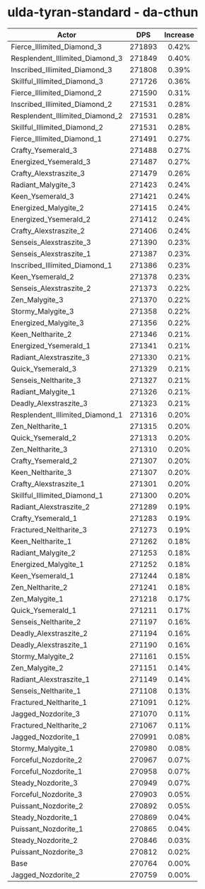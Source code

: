 # ulda-tyran-standard - da-cthun
| Actor | DPS | Increase |
|---|:---:|:---:|
|Fierce_Illimited_Diamond_3|271893|0.42%|
|Resplendent_Illimited_Diamond_3|271849|0.40%|
|Inscribed_Illimited_Diamond_3|271808|0.39%|
|Skillful_Illimited_Diamond_3|271726|0.36%|
|Fierce_Illimited_Diamond_2|271590|0.31%|
|Inscribed_Illimited_Diamond_2|271531|0.28%|
|Resplendent_Illimited_Diamond_2|271531|0.28%|
|Skillful_Illimited_Diamond_2|271531|0.28%|
|Fierce_Illimited_Diamond_1|271491|0.27%|
|Crafty_Ysemerald_3|271488|0.27%|
|Energized_Ysemerald_3|271487|0.27%|
|Crafty_Alexstraszite_3|271479|0.26%|
|Radiant_Malygite_3|271423|0.24%|
|Keen_Ysemerald_3|271421|0.24%|
|Energized_Malygite_2|271415|0.24%|
|Energized_Ysemerald_2|271412|0.24%|
|Crafty_Alexstraszite_2|271406|0.24%|
|Senseis_Alexstraszite_3|271390|0.23%|
|Senseis_Alexstraszite_1|271387|0.23%|
|Inscribed_Illimited_Diamond_1|271386|0.23%|
|Keen_Ysemerald_2|271378|0.23%|
|Senseis_Alexstraszite_2|271373|0.22%|
|Zen_Malygite_3|271370|0.22%|
|Stormy_Malygite_3|271358|0.22%|
|Energized_Malygite_3|271356|0.22%|
|Keen_Neltharite_2|271346|0.21%|
|Energized_Ysemerald_1|271341|0.21%|
|Radiant_Alexstraszite_3|271330|0.21%|
|Quick_Ysemerald_3|271329|0.21%|
|Senseis_Neltharite_3|271327|0.21%|
|Radiant_Malygite_1|271326|0.21%|
|Deadly_Alexstraszite_3|271323|0.21%|
|Resplendent_Illimited_Diamond_1|271316|0.20%|
|Zen_Neltharite_1|271315|0.20%|
|Quick_Ysemerald_2|271313|0.20%|
|Zen_Neltharite_3|271310|0.20%|
|Crafty_Ysemerald_2|271307|0.20%|
|Keen_Neltharite_3|271307|0.20%|
|Crafty_Alexstraszite_1|271301|0.20%|
|Skillful_Illimited_Diamond_1|271300|0.20%|
|Radiant_Alexstraszite_2|271289|0.19%|
|Crafty_Ysemerald_1|271283|0.19%|
|Fractured_Neltharite_3|271273|0.19%|
|Keen_Neltharite_1|271262|0.18%|
|Radiant_Malygite_2|271253|0.18%|
|Energized_Malygite_1|271252|0.18%|
|Keen_Ysemerald_1|271244|0.18%|
|Zen_Neltharite_2|271241|0.18%|
|Zen_Malygite_1|271218|0.17%|
|Quick_Ysemerald_1|271211|0.17%|
|Senseis_Neltharite_2|271197|0.16%|
|Deadly_Alexstraszite_2|271194|0.16%|
|Deadly_Alexstraszite_1|271190|0.16%|
|Stormy_Malygite_2|271161|0.15%|
|Zen_Malygite_2|271151|0.14%|
|Radiant_Alexstraszite_1|271149|0.14%|
|Senseis_Neltharite_1|271108|0.13%|
|Fractured_Neltharite_1|271091|0.12%|
|Jagged_Nozdorite_3|271070|0.11%|
|Fractured_Neltharite_2|271067|0.11%|
|Jagged_Nozdorite_1|270991|0.08%|
|Stormy_Malygite_1|270980|0.08%|
|Forceful_Nozdorite_2|270967|0.07%|
|Forceful_Nozdorite_1|270958|0.07%|
|Steady_Nozdorite_3|270949|0.07%|
|Forceful_Nozdorite_3|270903|0.05%|
|Puissant_Nozdorite_2|270892|0.05%|
|Steady_Nozdorite_1|270869|0.04%|
|Puissant_Nozdorite_1|270865|0.04%|
|Steady_Nozdorite_2|270846|0.03%|
|Puissant_Nozdorite_3|270812|0.02%|
|Base|270764|0.00%|
|Jagged_Nozdorite_2|270759|0.00%|
